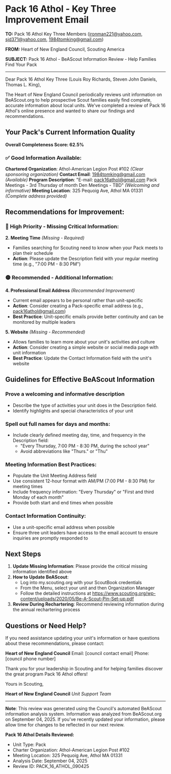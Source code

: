 # Pack 16 Athol - Key Three Improvement Email

**TO:** Pack 16 Athol Key Three Members (ironman221@yahoo.com, sjd371@yahoo.com, 1984tomking@gmail.com)

**FROM:** Heart of New England Council, Scouting America

**SUBJECT:** Pack 16 Athol - BeAScout Information Review - Help Families Find Your Pack

---

Dear Pack 16 Athol Key Three (Louis Roy Richards, Steven John Daniels, Thomas L. King),

The Heart of New England Council periodically reviews unit information on BeAScout.org to help prospective Scout families easily find complete, accurate information about local units. We've completed a review of Pack 16 Athol's online presence and wanted to share our findings and recommendations.

## Your Pack's Current Information Quality

**Overall Completeness Score: 62.5%**

### ✅ **Good Information Available:**
**Chartered Organization**: Athol-American Legion Post #102 *(Clear sponsoring organization)*
**Contact Email**: 1984tomking@gmail.com *(Available)*
**Program Description**: "E-mail: pack16athol@gmail.com Pack Meetings - 3rd Thursday of month Den Meetings - TBD" *(Welcoming and informative)*
**Meeting Location**: 325 Pequoig Ave, Athol MA 01331 *(Complete address provided)*

## Recommendations for Improvement:

### 🔴 **High Priority - Missing Critical Information:**

**2. Meeting Time** *(Missing - Required)*
- Families searching for Scouting need to know when your Pack meets to plan their schedule
- **Action**: Please update the Description field with your regular meeting time (e.g., "7:00 PM - 8:30 PM")

### 🟡 **Recommended - Additional Information:**

**4. Professional Email Address** *(Recommended Improvement)*
- Current email appears to be personal rather than unit-specific
- **Action**: Consider creating a Pack-specific email address (e.g., pack16athol@gmail.com)
- **Best Practice**: Unit-specific emails provide better continuity and can be monitored by multiple leaders

**5. Website** *(Missing - Recommended)*
- Allows families to learn more about your unit's activities and culture
- **Action**: Consider creating a simple website or social media page with unit information
- **Best Practice**: Update the Contact Information field with the unit's website

## Guidelines for Effective BeAScout Information

### **Prove a welcoming and informative description**
- Describe the type of activities your unit does in the Description field.
- Identify highlights and special characteristics of your unit

### **Spell out full names for days and months:**
- Include clearly defined meeting day, time, and frequency in the Description field:
  - "Every Thursday, 7:00 PM - 8:30 PM, during the school year"
  - Avoid abbreviations like "Thurs." or "Thu"

### **Meeting Information Best Practices:**
- Populate the Unit Meeting Address field
- Use consistent 12-hour format with AM/PM (7:00 PM - 8:30 PM) for meeting times
- Include frequency information: "Every Thursday" or "First and third Monday of each month"
- Provide both start and end times when possible

### **Contact Information Continuity:**
- Use a unit-specific email address when possible
- Ensure three unit leaders have access to the email account to ensure inquiries are promptly responded to

## Next Steps

1. **Update Missing Information**: Please provide the critical missing information identified above
2. **How to Update BeAScout**: 
   - Log into my.scouting.org with your ScoutBook credentials
   - From the Menu, select your unit and then Organization Manager
   - Follow the detailed instructions at
     https://www.scouting.org/wp-content/uploads/2020/05/Be-A-Scout-Pin-Set-up.pdf
3. **Review During Rechartering**: Recommend reviewing information during the annual rechartering process

## Questions or Need Help?

If you need assistance updating your unit's information or have questions about these recommendations, please contact:

**Heart of New England Council**
Email: [council contact email]
Phone: [council phone number]

Thank you for your leadership in Scouting and for helping families discover the great program Pack 16 Athol offers!

Yours in Scouting,

**Heart of New England Council**
*Unit Support Team*

---

**Note**: This review was generated using the Council's automated BeAScout information analysis system. Information was analyzed from BeAScout.org on September 04, 2025. If you've recently updated your information, please allow time for changes to be reflected in our next review.

**Pack 16 Athol Details Reviewed:**
- Unit Type: Pack
- Charter Organization: Athol-American Legion Post #102
- Meeting Location: 325 Pequoig Ave, Athol MA 01331
- Analysis Date: September 04, 2025
- Review ID: PACK_16_ATHOL_090425